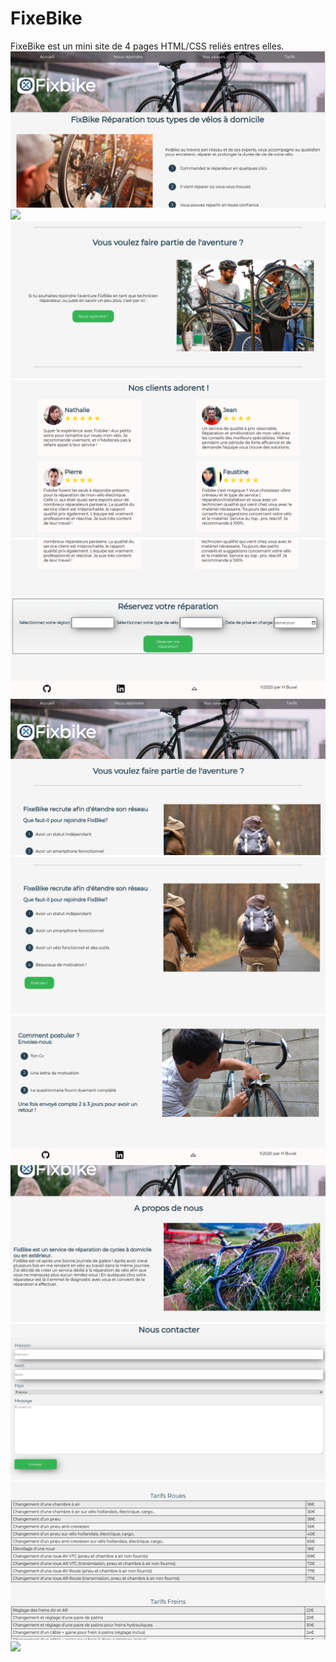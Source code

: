 # 
  # FixeBike
FixeBike est un mini site de 4 pages HTML/CSS reliés entres elles.
<img src="https://github.com/Heifarabuval/FixBike/blob/master/screen/fb.png">
<img src="https://github.com/Heifarabuval/FixBike/blob/master/screen/fb1.png">
<img src="https://github.com/Heifarabuval/FixBike/blob/master/screen/fb2.png">
<img src="https://github.com/Heifarabuval/FixBike/blob/master/screen/fb3.png">
<img src="https://github.com/Heifarabuval/FixBike/blob/master/screen/fb4.png">
<img src="https://github.com/Heifarabuval/FixBike/blob/master/screen/fb5.png">
<img src="https://github.com/Heifarabuval/FixBike/blob/master/screen/fb6.png">
<img src="https://github.com/Heifarabuval/FixBike/blob/master/screen/fb7.png">
<img src="https://github.com/Heifarabuval/FixBike/blob/master/screen/fb8.png">
<img src="https://github.com/Heifarabuval/FixBike/blob/master/screen/fb9.png">
<img src="https://github.com/Heifarabuval/FixBike/blob/master/screen/fb10.png">
<img src="https://github.com/Heifarabuval/FixBike/blob/master/screen/fb.11png">



